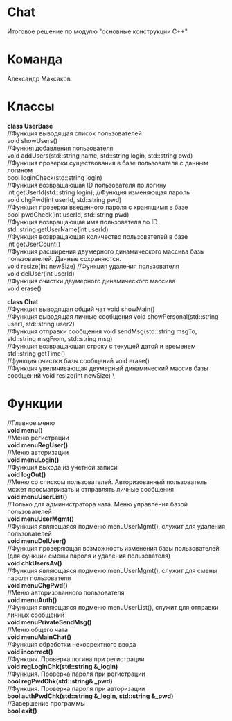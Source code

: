 # Chat
Итоговое решение по модулю "основные конструкции C++"

# Команда
Александр Максаков

# Классы
**class UserBase**\
//Функция выводящая список пользователей\
void showUsers()\
//Функия добавления пользователя\
void addUsers(std::string name, std::string login, std::string pwd)\
//Функция проверки существования в базе пользователя с данным логином\
bool loginCheck(std::string login)\
//Функция возвращающая ID пользователя по логину\
int getUserId(std::string login);
//Функция изменяющая пароль\
void chgPwd(int userId, std::string pwd)\
//Функция проверки введенного пароля с хранящимя в базе\
bool pwdCheck(int userId, std::string pwd)\
//Функция возвращающая имя пользователя по ID\
std::string getUserName(int userId)\
//Функция возвращающая количество пользователей в базе\
int getUserCount()\
//Функция расширения двумерного динамического массива базы пользователей. Данные сохраняются.\
void resize(int newSize)
//Функция удаления пользователя\
void delUser(int userId)\
//Функция очистки двумерного динамического массива\
void erase()

**class Chat** \
//Функция выводящая общий чат
void showMain() \
//Функция выводящая личные сообщения
void showPersonal(std::string user1, std::string user2) \
//Функция отправки сообщения
void sendMsg(std::string msgTo, std::string msgFrom, std::string msg) \
//Функция возвращающая строку с текущей датой и временем
std::string getTime() \
//функция очистки базы сообщений
void erase() \
//Функция увеличивающая двумерный динамический массив базы сообщений
void resize(int newSize) \


# Функции
//Главное меню \
**void menu()** \
//Меню регистрации\
**void menuRegUser()** \
//Меню авторизации \
**void menuLogin()** \
//Функция выхода из учетной записи \
**void logOut()** \
//Меню со списком пользователей. Авторизованный пользователь может просматривать и отправлять личные сообщения\
**void menuUserList()** \
//Только для администратора чата. Меню управления базой пользователей \
**void menuUserMgmt()** \
//Функция являющаяся подменю menuUserMgmt(), служит для удаления пользователей \
**void menuDelUser()** \
//Функция проверяющая возможность изменения базы пользователей (для функции смены пароля и удаления пользователя) \
**void chkUsersAv()** \
//Функция являющаяся подменю menuUserMgmt(), служит для смены пароля пользователя \
**void menuChgPwd()** \
//Меню авторизованного пользователя \
**void menuAuth()** \
//Функция являющаяся подменю menuUserList(), служит для отправки личных сообщений \
**void menuPrivateSendMsg()** \
//Меню общего чата \
**void menuMainChat()** \
//Функция обработки некорректного ввода \
**void incorrect()** \
//Функция. Проверка логина при регистрации \
**void regLoginChk(std::string &_login)** \
//Функция. Проверка пароля при регистрации \
**bool regPwdChk(std::string& _pwd)** \
//Функция. Проверка пароля при авторизации \
**bool authPwdChk(std::string &_login, std::string &_pwd)** \
//Завершение программы \
**bool exit()**
